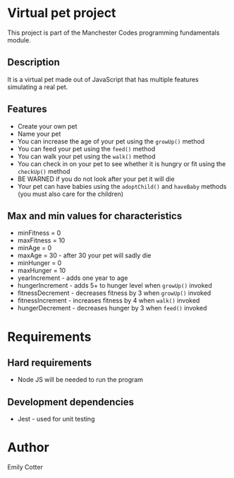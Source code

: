 # Virtual pet project
This project is part of the Manchester Codes programming fundamentals module. 

## Description 

It is a virtual pet made out of JavaScript that has multiple features simulating a real pet. 

## Features
* Create your own pet
* Name your pet
* You can increase the age of your pet using the `growUp()` method
* You can feed your pet using the `feed()` method
* You can walk your pet using the `walk()` method
* You can check in on your pet to see whether it is hungry or fit using the `checkUp()` method
* BE WARNED if you do not look after your pet it will die
* Your pet can have babies using the `adoptChild()` and `haveBaby` methods (you must also care for the children)

## Max and min values for characteristics 
* minFitness = 0
* maxFitness = 10
* minAge = 0
* maxAge = 30 - after 30 your pet will sadly die
* minHunger = 0
* maxHunger = 10
* yearIncrement - adds one year to age
* hungerIncrement - adds 5+ to hunger level when `growUp()` invoked
* fitnessDecrement - decreases fitness by 3 when `growUp()` invoked
* fitnessIncrement - increases fitness by 4 when `walk()` invoked
* hungerDecrement - decreases hunger by 3 when `feed()` invoked

# Requirements

## Hard requirements
* Node JS will be needed to run the program

## Development dependencies 
* Jest - used for unit testing

# Author
Emily Cotter